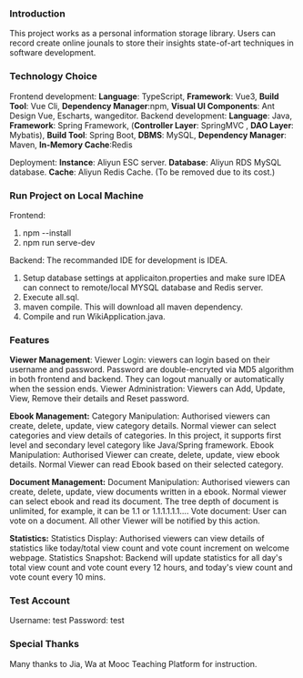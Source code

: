 ### Introduction
This project works as a personal information storage library.
Users can record create online jounals to store their insights state-of-art techniques in software development.

### Technology Choice
Frontend development: 
  **Language**: TypeScript,
  **Framework**: Vue3, 
  **Build Tool**: Vue Cli, 
  **Dependency Manager**:npm, 
  **Visual UI Components**: Ant Design Vue, Escharts, wangeditor.
Backend development:
  **Language**: Java, 
  **Framework**: Spring Framework,
  (**Controller Layer**: SpringMVC , **DAO Layer**: Mybatis),
  **Build Tool**: Spring Boot,
  **DBMS**: MySQL,
  **Dependency Manager**: Maven,
  **In-Memory Cache**:Redis

Deployment:
  **Instance**: Aliyun ESC server.
  **Database**: Aliyun RDS MySQL database.
  **Cache**: Aliyun Redis Cache. (To be removed due to its cost.)


### Run Project on Local Machine
Frontend:
  1. npm --install
  2. npm run serve-dev
     
Backend:
The recommanded IDE for development is IDEA.
  1. Setup database settings at applicaiton.properties and make sure IDEA can connect to remote/local MYSQL database and Redis server.
  2. Execute all.sql.
  3. maven compile. This will download all maven dependency.
  4. Compile and run WikiApplication.java.

### Features
**Viewer Management**:
  Viewer Login: viewers can login based on their username and password. 
              Password are double-encryted via MD5 algorithm in both frontend and backend. 
              They can logout manually or automatically when the session ends.
  Viewer Administration: Viewers can Add, Update, View, Remove their details and Reset password.  


**Ebook Management:**
  Category Manipulation: Authorised viewers can create, delete, update, view category details. Normal viewer can select categories and view details of categories. 
                         In this project, it supports first level and secondary level category like Java/Spring framework. 
  Ebook Manipulation: Authorised Viewer can create, delete, update, view ebook details. Normal Viewer can read Ebook based on their selected category. 
                  
**Document Management:**
  Document Manipulation: Authorised viewers can create, delete, update, view documents written in a ebook. Normal viewer can select ebook and read its document.
                         The tree depth of document is unlimited, for example, it can be 1.1 or 1.1.1.1.1.1....
  Vote document: User can vote on a document. All other Viewer will be notified by this action.

**Statistics:**
  Statistics Display: Authorised viewers can view details of statistics like today/total view count and vote count increment on welcome webpage.
  Statistics Snapshot: Backend will update statistics for all day's total view count and vote count every 12 hours, and today's view count and vote count every 10 mins.

### Test Account
Username: test
Password: test

### Special Thanks
Many thanks to Jia, Wa at Mooc Teaching Platform for instruction.
